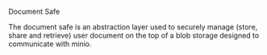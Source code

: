 Document Safe

The document safe is an abstraction layer used to securely manage (store, share and retrieve) user document on the top of a blob storage designed to communicate with minio. 
